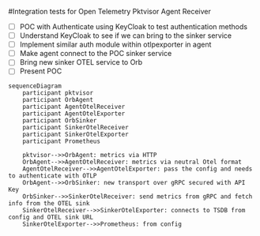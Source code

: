 #Integration tests for Open Telemetry Pktvisor Agent Receiver

- [ ] POC with Authenticate using KeyCloak to test authentication methods
- [ ] Understand KeyCloak to see if we can bring to the sinker service
- [ ] Implement similar auth module within otlpexporter in agent 
- [ ] Make agent connect to the POC sinker service
- [ ] Bring new sinker OTEL service to Orb 
- [ ] Present POC

```mermaid
sequenceDiagram
    participant pktvisor
    participant OrbAgent
    participant AgentOtelReceiver
    participant AgentOtelExporter
    participant OrbSinker
    participant SinkerOtelReceiver
    participant SinkerOtelExporter
    participant Prometheus
    
    pktvisor-->>OrbAgent: metrics via HTTP
    OrbAgent-->>AgentOtelReceiver: metrics via neutral Otel format
    AgentOtelReceiver-->>AgentOtelExporter: pass the config and needs to authenticate with OTLP
    OrbAgent-->>OrbSinker: new transport over gRPC secured with API Key
    OrbSinker-->>SinkerOtelReceiver: send metrics from gRPC and fetch info from the OTEL sink
    SinkerOtelReceiver-->>SinkerOtelExporter: connects to TSDB from config and OTEL sink URL
    SinkerOtelExporter-->>Prometheus: from config
```

